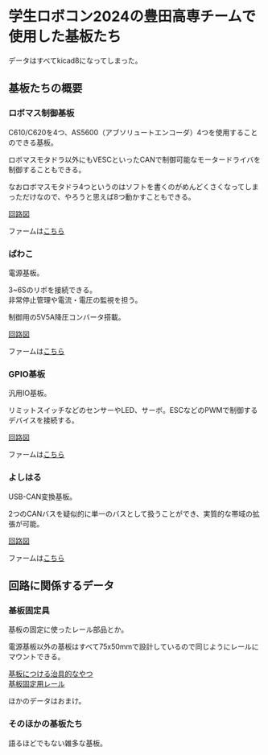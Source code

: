 # 学生ロボコン2024の豊田高専チームで使用した基板たち

データはすべてkicad8になってしまった。  

## 基板たちの概要

### ロボマス制御基板  

C610/C620を4つ、AS5600（アブソリュートエンコーダ）4つを使用することのできる基板。  

ロボマスモタドラ以外にもVESCといったCANで制御可能なモータードライバを制御することもできる。  

なおロボマスモタドラ4つというのはソフトを書くのがめんどくさくなってしまっただけなので、やろうと思えば8つ動かすこともできる。  

[回路図](ロボマス制御/ロボマス制御.pdf)  

ファームは[こちら](https://github.com/gakurobo-taro/C610_C620_controller)

### ぱわこ

電源基板。  

3~6Sのリポを接続できる。  
非常停止管理や電流・電圧の監視を担う。  

制御用の5V5A降圧コンバータ搭載。  

[回路図](ぱわこ/ぱわこ.pdf)  

ファームは[こちら](https://github.com/gakurobo-taro/PCU_Board)

### GPIO基板

汎用IO基板。  

リミットスイッチなどのセンサーやLED、サーボ。ESCなどのPWMで制御するデバイスを接続する。  

[回路図](GPIO基板/GPIO基板.pdf)

ファームは[こちら](https://github.com/gakurobo-taro/GPIO_Board)

### よしはる

USB-CAN変換基板。  

2つのCANバスを疑似的に単一のバスとして扱うことができ、実質的な帯域の拡張が可能。  

[回路図](よしはる/よしはる.pdf)  

ファームは[こちら](https://github.com/gakurobo-taro/USB-CANv2)

## 回路に関係するデータ

### 基板固定具

基板の固定に使ったレール部品とか。  

電源基板以外の基板はすべて75x50mmで設計しているので同じようにレールにマウントできる。  

[基板につける治具的なやつ](基板固定具/board_holder_75_no_through%20v2.stl)  
[基板固定用レール](基板固定具/board_rail_75_4_under%20v7.stl)

ほかのデータはおまけ。  

### そのほかの基板たち

語るほどでもない雑多な基板。  
